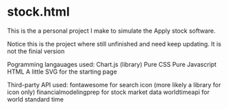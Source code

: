 # stock.html
This is the a personal project I make to simulate the Apply stock software.

Notice this is the project where still unfinished and need keep updating. It is not the finial version

Pogramming langauages used:
Chart.js (library)
Pure CSS
Pure Javascript
HTML
A little SVG for the starting page

Third-party API used:
fontawesome for search icon (more likely a library for icon only)
financialmodelingprep for stock market data 
worldtimeapi for world standard time 
